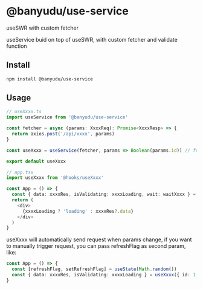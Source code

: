 # @banyudu/use-service

useSWR with custom fetcher

useService buid on top of useSWR, with custom fetcher and validate function


## Install

```bash
npm install @banyudu/use-service
```

## Usage

```typescript
// useXxxx.ts
import useService from '@banyudu/use-service'

const fetcher = async (params: XxxxReq): Promise<XxxxResp> => {
  return axios.post('/api/xxxx', params)
}

const useXxxx = useService(fetcher, params => Boolean(params.id)) // fetcher will not be called if params.id is falsy

export default useXxxx
```

```typescript
// app.tsx
import useXxxx from '@hooks/useXxxx'

const App = () => {
  const { data: xxxxRes, isValidating: xxxxLoading, wait: waitXxxx } = useXxxx({ id: 1 })
  return (
    <div>
      {xxxxLoading ? 'loading' : xxxxRes?.data}
    </div>
  )
}
```

useXxxx will automatically send request when params change, if you want to manually trigger request, you can pass refreshFlag as second param, like:

```typescript
const App = () => {
  const [refreshFlag, setRefreshFlag] = useState(Math.random())
  const { data: xxxxRes, isValidating: xxxxLoading } = useXxxx({ id: 1 }, refreshFlag)
}
```
